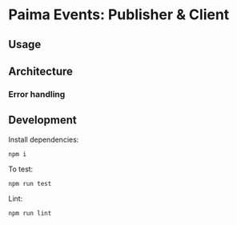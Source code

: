 # Paima Events: Publisher & Client

## Usage

## Architecture

### Error handling

## Development

Install dependencies:

```
npm i
```

To test:

```
npm run test
```

Lint:

```
npm run lint
```
